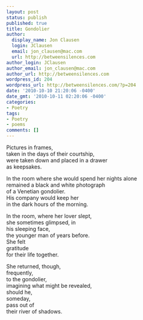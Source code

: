 ```yaml
---
layout: post
status: publish
published: true
title: Gondolier
author:
  display_name: Jon Clausen
  login: JClausen
  email: jon_clausen@mac.com
  url: http://betweensilences.com
author_login: JClausen
author_email: jon_clausen@mac.com
author_url: http://betweensilences.com
wordpress_id: 204
wordpress_url: http://betweensilences.com/?p=204
date: '2010-10-10 21:20:06 -0400'
date_gmt: '2010-10-11 02:20:06 -0400'
categories:
- Poetry
tags:
- Poetry
- poems
comments: []
---
```

<p>Pictures in frames,<br />
taken in the days of their courtship,<br />
were taken down and placed in a drawer<br />
as keepsakes.</p>
<p>In the room where she would spend her nights alone<br />
remained a black and white photograph<br />
of a Venetian gondolier.<br />
His company would keep her <br />
in the dark hours of the morning.</p>
<p>In the room, where her lover slept,<br />
she sometimes glimpsed, in<br/> his sleeping face,<br />
the younger man of years before.<br />
She felt <br />
gratitude<br />
for their life together.</p>
<p>She returned, though,<br/> frequently,<br/>to the gondolier,<br />
imagining what might be revealed,<br />
should he,<br/> someday,<br/> pass out of<br />
their river of shadows.</p>
